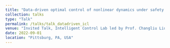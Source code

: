 ```yaml
---
title: "Data-driven optimal control of nonlinear dynamics under safety constraints"
collection: talks
type: "Talk"
permalink: /talks/talk_datadriven_icl
venue: "Invited Talk, Intelligent Control Lab led by Prof. Changliu Liu"
date: 2022-09-01
location: "Pittsburg, PA, USA"
---
```

